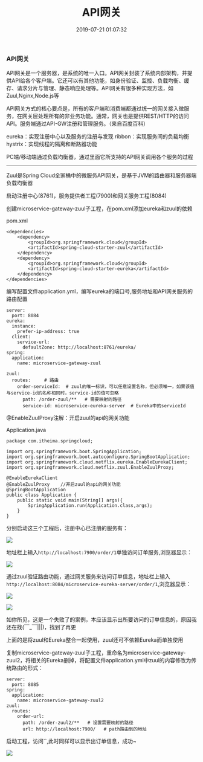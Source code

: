 ﻿---
title: API网关
date: 2019-07-21 01:07:32
tags:
  - 微服务架构
---

### API网关

API网关是一个服务器，是系统的唯一入口。API网关封装了系统内部架构，并提供API给各个客户端。它还可以有其他功能，如身份验证、监控、负载均衡、缓存、请求分片与管理、静态响应处理等。API网关有很多种实现方法，如Zuul,Nginx,Node.js等

API网关方式的核心要点是，所有的客户端和消费端都通过统一的网关接入微服务，在网关层处理所有的非业务功能。通常，网关也是提供REST/HTTP的访问API。服务端通过API-GW注册和管理服务。（来自百度百科）

eureka：实现注册中心以及服务的注册与发现
ribbon：实现服务间的负载均衡
hystrix：实现线程的隔离和断路器功能

PC端/移动端通过负载均衡器，通过里面它所支持的API网关调用各个服务的过程

---

Zuul是Spring Cloud全家桶中的微服务API网关，是基于JVM的路由器和服务器端负载均衡器

启动注册中心(8761)，服务提供者工程(7900)和网关服务工程(8084)

创建microservice-gateway-zuul子工程，在pom.xml添加eureka和zuul的依赖

pom.xml
```
<dependencies>
    <dependency>
        <groupId>org.springframework.cloud</groupId>
        <artifactId>spring-cloud-starter-zuul</artifactId>
    </dependency>
    <dependency>
        <groupId>org.springframework.cloud</groupId>
        <artifactId>spring-cloud-starter-eureka</artifactId>
    </dependency>
</dependencies>
```

编写配置文件application.yml，编写eureka的端口号,服务地址和API网关服务的路由配置
```
server:
  port: 8084
eureka:
  instance:
    prefer-ip-address: true
  client:
    service-url:
      defaultZone: http://localhost:8761/eureka/
spring:
  application:
    name: microservice-gateway-zuul

zuul:
  routes:     # 路由
    order-serviceId:  # zuul的唯一标识，可以任意设置名称，但必须唯一，如果该值与service-id的名称相同时，service-id的值可忽略
      path: /order-zuul/**   # 需要映射的路径
      service-id: microservice-eureka-server  # Eureka中的serviceId
```

@EnableZuulProxy注解：开启zuul的api的网关功能

Application.java
```
package com.itheima.springcloud;

import org.springframework.boot.SpringApplication;
import org.springframework.boot.autoconfigure.SpringBootApplication;
import org.springframework.cloud.netflix.eureka.EnableEurekaClient;
import org.springframework.cloud.netflix.zuul.EnableZuulProxy;

@EnableEurekaClient
@EnableZuulProxy    //开启zuul的api的网关功能
@SpringBootApplication
public class Application {
    public static void main(String[] args){
        SpringApplication.run(Application.class,args);
    }
}
```

分别启动这三个工程后，注册中心已注册的服务有：

![](http://chenchen7.oss-cn-shanghai.aliyuncs.com/20190720225812.PNG)

地址栏上输入`http://localhost:7900/order/1`单独访问订单服务,浏览器显示：

![](http://chenchen7.oss-cn-shanghai.aliyuncs.com/20190720225827.PNG)

通过zuul验证路由功能，通过网关服务来访问订单信息，地址栏上输入`http://localhost:8084/microservice-eureka-server/order/1`,浏览器显示：

![](http://chenchen7.oss-cn-shanghai.aliyuncs.com/20190720225837.PNG)

![](http://chenchen7.oss-cn-shanghai.aliyuncs.com/20190720225853.PNG)

如你所见，这是一个失败了的案例，本应该显示出所要访问的订单信息的，原因我还在找(￣_￣|||)，找到了再更

上面的是将zuul和Eureka整合一起使用，zuul还可不依赖Eureka而单独使用

复制microservice-gateway-zuul子工程，重命名为microservice-gateway-zuul2，将相关的Eureka删掉，将配置文件application.yml中zuul的内容修改为传统路由的形式：
```
server:
  port: 8085
spring:
  application:
    name: microservice-gateway-zuul2
zuul:
  routes:
    order-url:
      path: /order-zuul2/**   # 设置需要映射的路径
      url: http://localhost:7900/   # path路由到的地址
```

启动工程，访问``,此时同样可以显示出订单信息，成功~

![](http://chenchen7.oss-cn-shanghai.aliyuncs.com/20190720225952.PNG)
